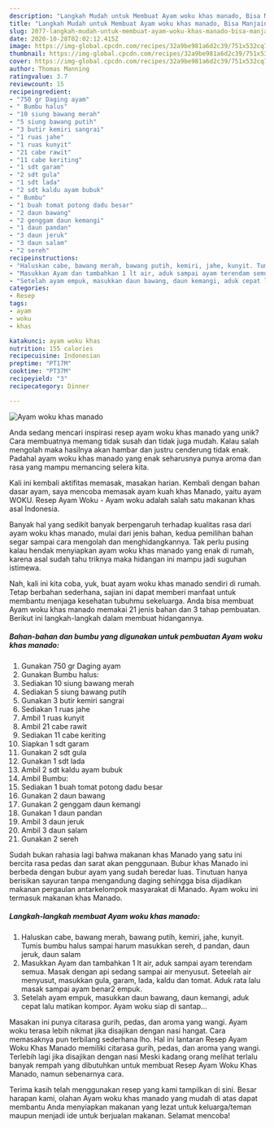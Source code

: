 ```yaml
---
description: "Langkah Mudah untuk Membuat Ayam woku khas manado, Bisa Manjain Lidah"
title: "Langkah Mudah untuk Membuat Ayam woku khas manado, Bisa Manjain Lidah"
slug: 2077-langkah-mudah-untuk-membuat-ayam-woku-khas-manado-bisa-manjain-lidah
date: 2020-10-28T02:02:12.415Z
image: https://img-global.cpcdn.com/recipes/32a9be981a6d2c39/751x532cq70/ayam-woku-khas-manado-foto-resep-utama.jpg
thumbnail: https://img-global.cpcdn.com/recipes/32a9be981a6d2c39/751x532cq70/ayam-woku-khas-manado-foto-resep-utama.jpg
cover: https://img-global.cpcdn.com/recipes/32a9be981a6d2c39/751x532cq70/ayam-woku-khas-manado-foto-resep-utama.jpg
author: Thomas Manning
ratingvalue: 3.7
reviewcount: 15
recipeingredient:
- "750 gr Daging ayam"
- " Bumbu halus"
- "10 siung bawang merah"
- "5 siung bawang putih"
- "3 butir kemiri sangrai"
- "1 ruas jahe"
- "1 ruas kunyit"
- "21 cabe rawit"
- "11 cabe keriting"
- "1 sdt garam"
- "2 sdt gula"
- "1 sdt lada"
- "2 sdt kaldu ayam bubuk"
- " Bumbu"
- "1 buah tomat potong dadu besar"
- "2 daun bawang"
- "2 genggam daun kemangi"
- "1 daun pandan"
- "3 daun jeruk"
- "3 daun salam"
- "2 sereh"
recipeinstructions:
- "Haluskan cabe, bawang merah, bawang putih, kemiri, jahe, kunyit. Tumis bumbu halus sampai harum masukkan sereh, d pandan, daun jeruk, daun salam"
- "Masukkan Ayam dan tambahkan 1 lt air, aduk sampai ayam terendam semua. Masak dengan api sedang sampai air menyusut. Seteelah air menyusut, masukkan gula, garam, lada, kaldu dan tomat. Aduk rata lalu masak sampai ayam benar2 empuk."
- "Setelah ayam empuk, masukkan daun bawang, daun kemangi, aduk cepat lalu matikan kompor. Ayam woku siap di santap..."
categories:
- Resep
tags:
- ayam
- woku
- khas

katakunci: ayam woku khas 
nutrition: 155 calories
recipecuisine: Indonesian
preptime: "PT17M"
cooktime: "PT37M"
recipeyield: "3"
recipecategory: Dinner

---
```



![Ayam woku khas manado](https://img-global.cpcdn.com/recipes/32a9be981a6d2c39/751x532cq70/ayam-woku-khas-manado-foto-resep-utama.jpg)

Anda sedang mencari inspirasi resep ayam woku khas manado yang unik? Cara membuatnya memang tidak susah dan tidak juga mudah. Kalau salah mengolah maka hasilnya akan hambar dan justru cenderung tidak enak. Padahal ayam woku khas manado yang enak seharusnya punya aroma dan rasa yang mampu memancing selera kita.

Kali ini kembali aktifitas memasak, masakan harian. Kembali dengan bahan dasar ayam, saya mencoba memasak ayam kuah khas Manado, yaitu ayam WOKU. Resep Ayam Woku - Ayam woku adalah salah satu makanan khas asal Indonesia.

Banyak hal yang sedikit banyak berpengaruh terhadap kualitas rasa dari ayam woku khas manado, mulai dari jenis bahan, kedua pemilihan bahan segar sampai cara mengolah dan menghidangkannya. Tak perlu pusing kalau hendak menyiapkan ayam woku khas manado yang enak di rumah, karena asal sudah tahu triknya maka hidangan ini mampu jadi suguhan istimewa.


Nah, kali ini kita coba, yuk, buat ayam woku khas manado sendiri di rumah. Tetap berbahan sederhana, sajian ini dapat memberi manfaat untuk membantu menjaga kesehatan tubuhmu sekeluarga. Anda bisa membuat Ayam woku khas manado memakai 21 jenis bahan dan 3 tahap pembuatan. Berikut ini langkah-langkah dalam membuat hidangannya.

<!--inarticleads1-->

##### Bahan-bahan dan bumbu yang digunakan untuk pembuatan Ayam woku khas manado:

1. Gunakan 750 gr Daging ayam
1. Gunakan  Bumbu halus:
1. Sediakan 10 siung bawang merah
1. Sediakan 5 siung bawang putih
1. Gunakan 3 butir kemiri sangrai
1. Sediakan 1 ruas jahe
1. Ambil 1 ruas kunyit
1. Ambil 21 cabe rawit
1. Sediakan 11 cabe keriting
1. Siapkan 1 sdt garam
1. Gunakan 2 sdt gula
1. Gunakan 1 sdt lada
1. Ambil 2 sdt kaldu ayam bubuk
1. Ambil  Bumbu:
1. Sediakan 1 buah tomat potong dadu besar
1. Gunakan 2 daun bawang
1. Gunakan 2 genggam daun kemangi
1. Gunakan 1 daun pandan
1. Ambil 3 daun jeruk
1. Ambil 3 daun salam
1. Gunakan 2 sereh


Sudah bukan rahasia lagi bahwa makanan khas Manado yang satu ini bercita rasa pedas dan sarat akan penggunaan. Bubur khas Manado ini berbeda dengan bubur ayam yang sudah beredar luas. Tinutuan hanya berisikan sayuran tanpa mengandung daging sehingga bisa dijadikan makanan pergaulan antarkelompok masyarakat di Manado. Ayam woku ini termasuk makanan khas Manado. 

<!--inarticleads2-->

##### Langkah-langkah membuat Ayam woku khas manado:

1. Haluskan cabe, bawang merah, bawang putih, kemiri, jahe, kunyit. Tumis bumbu halus sampai harum masukkan sereh, d pandan, daun jeruk, daun salam
1. Masukkan Ayam dan tambahkan 1 lt air, aduk sampai ayam terendam semua. Masak dengan api sedang sampai air menyusut. Seteelah air menyusut, masukkan gula, garam, lada, kaldu dan tomat. Aduk rata lalu masak sampai ayam benar2 empuk.
1. Setelah ayam empuk, masukkan daun bawang, daun kemangi, aduk cepat lalu matikan kompor. Ayam woku siap di santap...


Masakan ini punya citarasa gurih, pedas, dan aroma yang wangi. Ayam woku terasa lebih nikmat jika disajikan dengan nasi hangat. Cara memasaknya pun terbilang sederhana lho. Hal ini lantaran Resep Ayam Woku Khas Manado memiliki citarasa gurih, pedas, dan aroma yang wangi. Terlebih lagi jika disajikan dengan nasi Meski kadang orang melihat terlalu banyak rempah yang dibutuhkan untuk membuat Resep Ayam Woku Khas Manado, namun sebenarnya cara. 

Terima kasih telah menggunakan resep yang kami tampilkan di sini. Besar harapan kami, olahan Ayam woku khas manado yang mudah di atas dapat membantu Anda menyiapkan makanan yang lezat untuk keluarga/teman maupun menjadi ide untuk berjualan makanan. Selamat mencoba!
